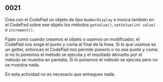 ## 0021

Crea con el CodePad un objeto de tipo `NumberDisplay` e invoca también en el CodePad sobre ese objeto los métodos `getValue()`, `setValue(int value)` e `increment()`.

Fijate como cuando creamos el objeto o usamos un modificador, el CodePad nos exige el punto y coma al final de la línea. Si lo que usamos es un getter, entonces el CodePad nos permite ponerlo o no ese punto y coma: si no lo ponemos el método se ejecuta y el resultado devuelto por el método se muestra en pantalla. Si lo ponemos el método se ejecuta pero no se muestra nada.

En esta actividad no es necesario que entregues nada.
